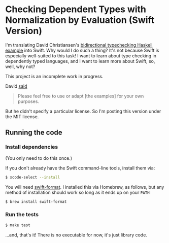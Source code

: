 # Checking Dependent Types with Normalization by Evaluation (Swift Version)

I'm translating David Christiansen's 
[bidirectional typechecking Haskell example](https://davidchristiansen.dk/tutorials/implementing-types-hs.pdf) 
into Swift. Why would I do such a thing? It's not because Swift is especially
well-suited to this task! I want to learn about type checking in dependently 
typed languages, and I want to learn more about Swift, so, well, why not?

This project is an incomplete work in progress.

David [said](https://davidchristiansen.dk/tutorials/)
> Please feel free to use or adapt [the examples] for your own purposes. 

But he didn't specify a particular license. So I'm posting this version under 
the MIT license.

## Running the code

### Install dependencies 

(You only need to do this once.)

If you don't already have the Swift command-line tools, install them via:

```bash
$ xcode-select --install
```

You will need
[swift-format](https://github.com/apple/swift-format). I installed this via
Homebrew, as follows, but any method of installation should work so long as it
ends up on your `PATH`

```bash
$ brew install swift-format
```

### Run the tests

```bash
$ make test
```

...and, that's it! There is no executable for now, it's just library code.